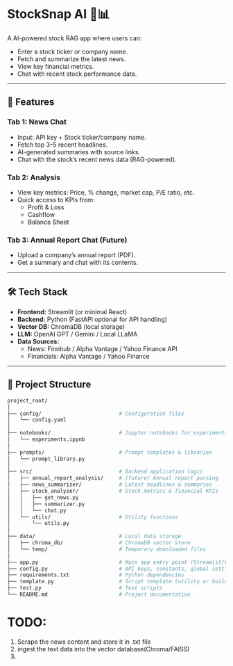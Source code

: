 # StockSnap AI 📰📊

A AI-powered stock RAG app where users can:
- Enter a stock ticker or company name.
- Fetch and summarize the latest news.
- View key financial metrics.
- Chat with recent stock performance data.

---

## 🚀 Features
### Tab 1: News Chat
- Input: API key + Stock ticker/company name.
- Fetch top 3–5 recent headlines.
- AI-generated summaries with source links.
- Chat with the stock’s recent news data (RAG-powered).

### Tab 2: Analysis
- View key metrics: Price, % change, market cap, P/E ratio, etc.
- Quick access to KPIs from:
  - Profit & Loss
  - Cashflow
  - Balance Sheet

### Tab 3: Annual Report Chat (Future)
- Upload a company’s annual report (PDF).
- Get a summary and chat with its contents.

---

## 🛠 Tech Stack
- **Frontend:** Streamlit (or minimal React)
- **Backend:** Python (FastAPI optional for API handling)
- **Vector DB:** ChromaDB (local storage)
- **LLM:** OpenAI GPT / Gemini / Local LLaMA
- **Data Sources:**
  - News: Finnhub / Alpha Vantage / Yahoo Finance API
  - Financials: Alpha Vantage / Yahoo Finance

---

## 📂 Project Structure
```bash
project_root/
│
├── config/                         # Configuration files
│   └── config.yaml
│
├── notebooks/                      # Jupyter notebooks for experiments
│   └── experiments.ipynb
│
├── prompts/                        # Prompt templates & libraries
│   └── prompt_library.py
│
├── src/                            # Backend application logic
│   ├── annual_report_analysis/     # (future) Annual report parsing
│   ├── news_summarizer/            # Latest headlines & summaries
│   ├── stock_analyzer/             # Stock metrics & financial KPIs
│   │   ├── get_news.py
│   │   ├── summarizer.py
│   │   └── chat.py
│   └── utils/                      # Utility functions
│       └── utils.py
│
├── data/                           # Local data storage
│   ├── chroma_db/                  # ChromaDB vector store
│   └── temp/                       # Temporary downloaded files
│
├── app.py                          # Main app entry point (Streamlit/FastAPI)
├── config.py                       # API keys, constants, global settings
├── requirements.txt                # Python dependencies
├── template.py                     # Script template (utility or boilerplate)
├── test.py                         # Test scripts
└── README.md                       # Project documentation

```

# TODO:
1. Scrape the news content and store it in .txt file
2. ingest the text data into the vector database(Chroma/FAISS)
3. 